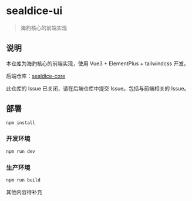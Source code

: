 # sealdice-ui

> 海豹核心的前端实现

## 说明

本仓库为海豹核心的前端实现，使用 Vue3 + ElementPlus + tailwindcss 开发。

后端仓库：[sealdice-core](https://github.com/sealdice/sealdice-core)

此仓库的 Issue 已关闭，请在后端仓库中提交 Issue。包括与前端相关的 Issue。

## 部署

```bash
npm install
```

### 开发环境

```bash
npm run dev
```

### 生产环境

```bash
npm run build
```

其他内容待补充
